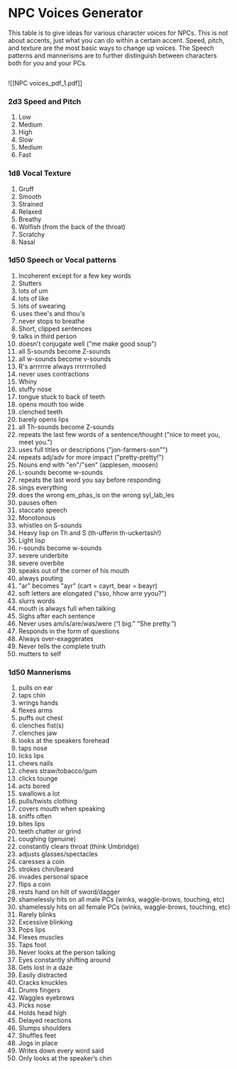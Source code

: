 
# NPC Voices Generator

This table is to give ideas for various character voices for NPCs. This is not about accents, just what you can do within a certain accent. Speed, pitch, and texture are the most basic ways to change up voices. The Speech patterns and mannerisms are to further distinguish between characters both for you and your PCs. 


```toc
```

![[NPC voices_pdf_1.pdf]]

### 2d3 Speed and Pitch

1. Low
2. Medium
3. High
1. Slow
2. Medium
3. Fast

### 1d8 Vocal Texture

1.  Gruff
2.  Smooth
3.  Strained
4.  Relaxed
5.  Breathy
6.  Wolfish (from the back of the throat)
7.  Scratchy
8.  Nasal

### 1d50 Speech or Vocal patterns

1.  Incoherent except for a few key words
2.  Stutters
3.  lots of um
4.  lots of like
5.  lots of swearing
6.  uses thee's and thou's
7.  never stops to breathe
8.  Short, clipped sentences
9.  talks in third person
10.  doesn't conjugate well ("me make good soup")
11.  all S-sounds become Z-sounds
12.  all w-sounds become v-sounds
13.  R's arrrrrre always rrrrrrrolled
14.  never uses contractions
15.  Whiny
16.  stuffy nose
17.  tongue stuck to back of teeth
18.  opens mouth too wide
19.  clenched teeth
20.  barely opens lips
21.  all Th-sounds become Z-sounds
22.  repeats the last few words of a sentence/thought ("nice to meet you, meet you.")
23.  uses full titles or descriptions ("jon-farmers-son"")
24.  repeats adj/adv for more impact ("pretty-pretty!")
25.  Nouns end with "en"/"sen" (applesen, moosen)
26.  L-sounds become w-sounds
27.  repeats the last word you say before responding
28.  sings everything
29.  does the wrong em_phas_is on the wrong syl_lab_les
30.  pauses often
31.  staccato speech
32.  Monotonous
33.  whistles on S-sounds
34.  Heavy lisp on Th and S (th-ufferin th-uckertash!)
35.  Light lisp
36.  r-sounds become w-sounds
37.  severe underbite
38.  severe overbite
39.  speaks out of the corner of his mouth
40.  always pouting
41.  "ar" becomes "ayr" (cart = cayrt, bear = beayr)
42.  soft letters are elongated ("sso, hhow arre yyou?")
43.  slurrs words
44.  mouth is always full when talking
45.  Sighs after each sentence
46.  Never uses am/is/are/was/were (“I big.” “She pretty.”)
47.  Responds in the form of questions
48.  Always over-exaggerates
49.  Never tells the complete truth
50.  mutters to self

### 1d50 Mannerisms

1.  pulls on ear
2.  taps chin
3.  wrings hands
4.  flexes arms
5.  puffs out chest
6.  clenches fist(s)
7.  clenches jaw
8.  looks at the speakers forehead
9.  taps nose
10.  licks lips
11.  chews nails
12.  chews straw/tobacco/gum
13.  clicks tounge
14.  acts bored
15.  swallows a lot
16.  pulls/twists clothing
17.  covers mouth when speaking
18.  sniffs often
19.  bites lips
20.  teeth chatter or grind
21.  coughing (genuine)
22.  constantly clears throat (think Umbridge)
23.  adjusts glasses/spectacles
24.  caresses a coin
25.  strokes chin/beard
26.  invades personal space
27.  flips a coin
28.  rests hand on hilt of sword/dagger
29.  shamelessly hits on all male PCs (winks, waggle-brows, touching, etc)
30.	shamelessly hits on all female PCs (winks, waggle-brows, touching, etc)
31.	Rarely blinks
32.	Excessive blinking
33.	Pops lips
34.	Flexes muscles
35.	Taps foot
36.	Never looks at the person talking
37.	Eyes constantly shifting around
38.	Gets lost in a daze
39.	Easily distracted
40.	Cracks knuckles
41.	Drums fingers
42.	Waggles eyebrows
43.	Picks nose
44.	Holds head high
45.	Delayed reactions
46.	Slumps shoulders
47.	Shuffles feet
48.	Jogs in place
49.	Writes down every word said
50.	Only looks at the speaker’s chin